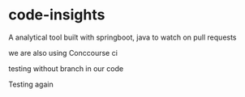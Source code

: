 # code-insights
A analytical tool built with springboot, java to watch on pull requests 

we are also using Conccourse ci


testing without branch in our code



Testing again

